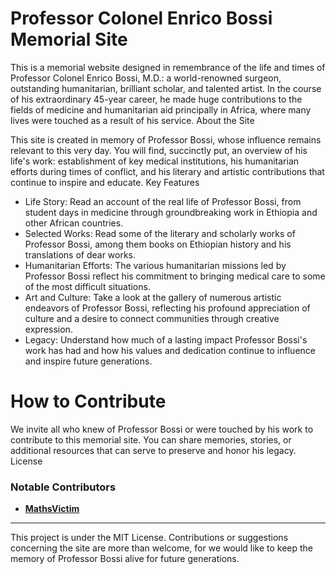 # Professor Colonel Enrico Bossi Memorial Site

This is a memorial website designed in remembrance of the life and times of Professor Colonel Enrico Bossi, M.D.: a world-renowned surgeon, outstanding humanitarian, brilliant scholar, and talented artist. In the course of his extraordinary 45-year career, he made huge contributions to the fields of medicine and humanitarian aid principally in Africa, where many lives were touched as a result of his service.
About the Site

This site is created in memory of Professor Bossi, whose influence remains relevant to this very day. You will find, succinctly put, an overview of his life's work: establishment of key medical institutions, his humanitarian efforts during times of conflict, and his literary and artistic contributions that continue to inspire and educate.
Key Features

- Life Story: Read an account of the real life of Professor Bossi, from student days in medicine through groundbreaking work in Ethiopia and other African countries.
- Selected Works: Read some of the literary and scholarly works of Professor Bossi, among them books on Ethiopian history and his translations of dear works.
- Humanitarian Efforts: The various humanitarian missions led by Professor Bossi reflect his commitment to bringing medical care to some of the most difficult situations.
- Art and Culture: Take a look at the gallery of numerous artistic endeavors of Professor Bossi, reflecting his profound appreciation of culture and a desire to connect communities through creative expression.
- Legacy: Understand how much of a lasting impact Professor Bossi's work has had and how his values and dedication continue to influence and inspire future generations.

# How to Contribute
We invite all who knew of Professor Bossi or were touched by his work to contribute to this memorial site. You can share memories, stories, or additional resources that can serve to preserve and honor his legacy.
License

### Notable Contributors 

- [**MathsVictim**](https://t.me/mathsvictim)

---

This project is under the MIT License. Contributions or suggestions concerning the site are more than welcome, for we would like to keep the memory of Professor Bossi alive for future generations.